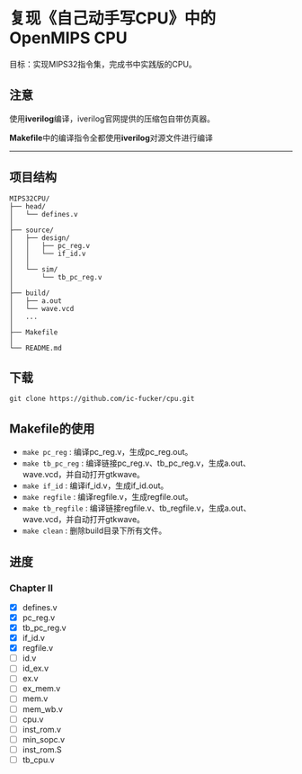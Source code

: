 # 复现《自己动手写CPU》中的OpenMIPS CPU

目标：实现MIPS32指令集，完成书中实践版的CPU。

## 注意

使用**iverilog**编译，iverilog官网提供的压缩包自带仿真器。

**Makefile**中的编译指令全都使用**iverilog**对源文件进行编译

---

## 项目结构

    MIPS32CPU/ 
    ├── head/ 
    │   └── defines.v 
    │       
    ├── source/ 
    │   ├── design/ 
    │   │   ├── pc_reg.v 
    │   │   └── if_id.v 
    │   │   
    │   └── sim/ 
    │       └── tb_pc_reg.v 
    │ 
    ├── build/ 
    │   ├── a.out 
    │   └── wave.vcd 
    │   ... 
    │   
    ├── Makefile 
    │ 
    └── README.md

## 下载

```
git clone https://github.com/ic-fucker/cpu.git
```

## Makefile的使用

- ``` make pc_reg ``` : 编译pc_reg.v，生成pc_reg.out。  
- ``` make tb_pc_reg ``` : 编译链接pc_reg.v、tb_pc_reg.v，生成a.out、wave.vcd，并自动打开gtkwave。  
- `make if_id` : 编译if_id.v，生成if_id.out。
- ` make regfile ` : 编译regfile.v，生成regfile.out。
- ` make tb_regfile ` : 编译链接regfile.v、tb_regfile.v，生成a.out、wave.vcd，并自动打开gtkwave。
- ``` make clean ``` : 删除build目录下所有文件。  

## 进度

### Chapter II

- [x] defines.v
- [x] pc_reg.v
- [x] tb_pc_reg.v
- [x] if_id.v
- [x] regfile.v
- [ ] id.v
- [ ] id_ex.v
- [ ] ex.v
- [ ] ex_mem.v
- [ ] mem.v
- [ ] mem_wb.v
- [ ] cpu.v
- [ ] inst_rom.v
- [ ] min_sopc.v
- [ ] inst_rom.S
- [ ] tb_cpu.v

